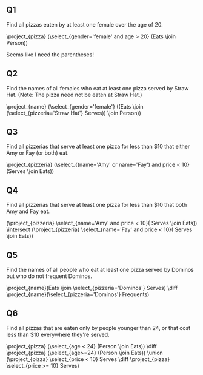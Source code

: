 ## Q1

Find all pizzas eaten by at least one female over the age of 20. 

\project_{pizza} (\select_{gender='female' and age > 20} (Eats \join Person))

Seems like I need the parentheses! 

## Q2

Find the names of all females who eat at least one pizza served by Straw Hat. (Note: The pizza need not be eaten at Straw Hat.) 

\project_{name} (\select_{gender='female'} ((Eats \join (\select_{pizzeria='Straw Hat'} Serves)) \join Person))

## Q3

Find all pizzerias that serve at least one pizza for less than $10 that either Amy or Fay (or both) eat. 

\project_{pizzeria} (\select_{(name='Amy' or name='Fay') and price < 10} (Serves \join Eats))

## Q4

Find all pizzerias that serve at least one pizza for less than $10 that both Amy and Fay eat. 

(\project_{pizzeria} \select_{name='Amy' and price < 10}( Serves \join Eats))
\intersect
(\project_{pizzeria} \select_{name='Fay' and price < 10}( Serves \join Eats))

## Q5

Find the names of all people who eat at least one pizza served by Dominos but who do not frequent Dominos. 

\project_{name}(Eats \join \select_{pizzeria='Dominos'} Serves)
\diff
\project_{name}(\select_{pizzeria='Dominos'} Frequents)

## Q6

Find all pizzas that are eaten only by people younger than 24, or that cost less than $10 everywhere they're served. 

\project_{pizza} (\select_{age < 24} (Person \join Eats)) \diff \project_{pizza} (\select_{age>=24} (Person \join Eats))
\union 
(\project_{pizza} \select_{price < 10} Serves \diff \project_{pizza} \select_{price >= 10} Serves)